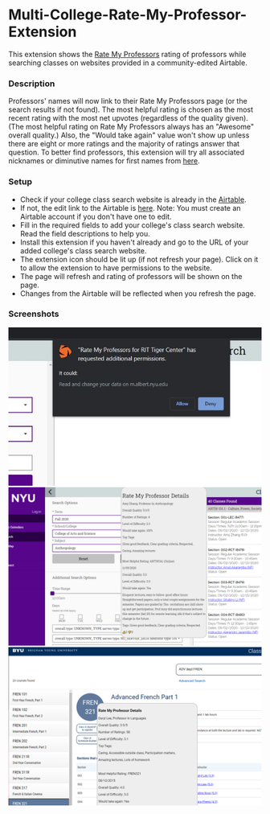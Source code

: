 # Multi-College-Rate-My-Professor-Extension

This extension shows the [Rate My Professors](https://www.ratemyprofessors.com/) rating of professors while searching classes on websites provided in a community-edited Airtable. 

### Description
Professors' names will now link to their Rate My Professors page (or the search results if not found). The most helpful rating is chosen as the most recent rating with the most net upvotes (regardless of the quality given). (The most helpful rating on Rate My Professors always has an "Awesome" overall quality.) Also, the "Would take again" value won't show up unless there are eight or more ratings and the majority of ratings answer that question. To better find professors, this extension will try all associated nicknames or diminutive names for first names from [here](https://github.com/carltonnorthern/nickname-and-diminutive-names-lookup).


### Setup
- Check if your college class search website is already in the [Airtable](https://airtable.com/shrLerMYO0zwwLasr).
- If not, the edit link to the Airtable is [here](https://airtable.com/invite/l?inviteId=inv3Tecc8DWRnj58K&inviteToken=4f05cad586fc2b0ef1f9e95a814ce1be2ceacd835b93aac5c23b8ff9532566bc). Note: You must create an Airtable account if you don't have one to edit.
- Fill in the required fields to add your college's class search website. Read the field descriptions to help you.
- Install this extension if you haven't already and go to the URL of your added college's class search website.
- The extension icon should be lit up (if not refresh your page). Click on it to allow the extension to have permissions to the website.
- The page will refresh and rating of professors will be shown on the page.
- Changes from the Airtable will be reflected when you refresh the page.

### Screenshots
![Screenshot](images/screenshot.png)
![Screenshot](images/screenshot2.png)
![Screenshot](images/screenshot3.png)
